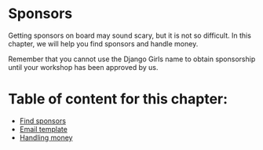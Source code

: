 # Sponsors

Getting sponsors on board may sound scary, but it is not so difficult. In this chapter, we will help you find sponsors and handle money. 

Remember that you cannot use the Django Girls name to obtain sponsorship until your workshop has been approved by us. 

# Table of content for this chapter:

- [Find sponsors](./find_sponsor.md)
- [Email template](./email_template.md)
- [Handling money](./handling_money.md)
